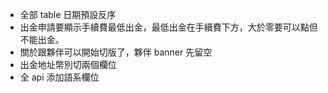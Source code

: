 - 全部 table 日期預設反序
- 出金申請要顯示手續費最低出金，最低出金在手續費下方，大於零要可以點但不能出金。
- 關於跟夥伴可以開始切版了，夥伴 banner 先留空
- 出金地址幣別切兩個欄位
- 全 api 添加語系欄位